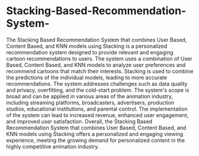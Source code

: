 # Stacking-Based-Recommendation-System-
The Stacking Based Recommendation System that combines User Based, Content Based, and KNN models using Stacking is a personalized recommendation system designed to provide relevant and engaging cartoon recommendations to users. The system uses a combination of User Based, Content Based, and KNN models to analyze user preferences and recommend cartoons that match their interests. Stacking is used to combine the predictions of the individual models, leading to more accurate recommendations. The system addresses challenges such as data quality and privacy, overfitting, and the cold-start problem. The system's scope is broad and can be applied in various areas of the animation industry, including streaming platforms, broadcasters, advertisers, production studios, educational institutions, and parental control. The implementation of the system can lead to increased revenue, enhanced user engagement, and improved user satisfaction. Overall, the Stacking Based  Recommendation System that combines User Based, Content Based, and KNN models using Stacking offers a personalized and engaging viewing experience, meeting the growing demand for personalized content in the highly competitive animation industry. 

